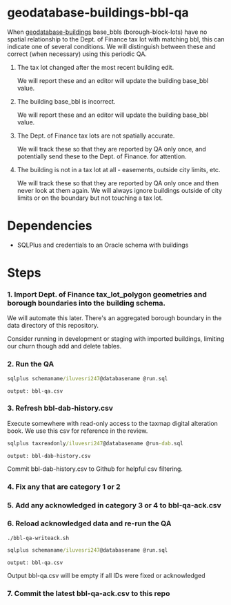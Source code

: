 # geodatabase-buildings-bbl-qa

When [geodatabase-buildings](https://github.com/mattyschell/geodatabase-buildings) base_bbls (borough-block-lots) have no spatial relationship to the Dept. of Finance tax lot with matching bbl, this can indicate one of several conditions. We will distinguish between these and correct (when necessary) using this periodic QA.

1. The tax lot changed after the most recent building edit.

    We will report these and an editor will update the building base_bbl value.

2. The building base_bbl is incorrect.

    We will report these and an editor will update the building base_bbl value.

3. The Dept. of Finance tax lots are not spatially accurate.

    We will track these so that they are reported by QA only once, and potentially send these to the Dept. of Finance. for attention.

4. The building is not in a tax lot at all - easements, outside city limits, etc.

    We will track these so that they are reported by QA only once and then never
    look at them again. We will always ignore buildings outside of city limits 
    or on the boundary but not touching a tax lot.

# Dependencies

* SQLPlus and credentials to an Oracle schema with buildings

# Steps

### 1. Import Dept. of Finance tax_lot_polygon geometries and borough boundaries into the building schema.  

We will automate this later.  There's an aggregated borough boundary in the 
data directory of this repository.

Consider running in development or staging with imported buildings, limiting our
churn though add and delete tables.
 

### 2. Run the QA 

```bat
sqlplus schemaname/iluvesri247@databasename @run.sql
```
    output: bbl-qa.csv

### 3. Refresh bbl-dab-history.csv

Execute somewhere with read-only access to the taxmap digital alteration book.
We use this csv for reference in the review. 

```bat
sqlplus taxreadonly/iluvesri247@databasename @run-dab.sql
```
    output: bbl-dab-history.csv

Commit bbl-dab-history.csv to Github for helpful csv filtering.


### 4. Fix any that are category 1 or 2

### 5. Add any acknowledged in category 3 or 4 to bbl-qa-ack.csv

### 6. Reload acknowledged data and re-run the QA 

```shell
./bbl-qa-writeack.sh
```

```bat
sqlplus schemaname/iluvesri247@databasename @run.sql
```
    output: bbl-qa.csv 

Output bbl-qa.csv will be empty if all IDs were fixed or acknowledged

### 7. Commit the latest bbl-qa-ack.csv to this repo

